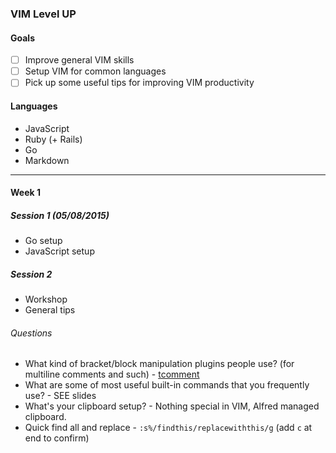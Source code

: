 ### VIM Level UP

#### Goals

- [ ] Improve general VIM skills
- [ ] Setup VIM for common languages
- [ ] Pick up some useful tips for improving VIM productivity

#### Languages

* JavaScript
* Ruby (+ Rails)
* Go
* Markdown

---

#### Week 1

##### Session 1 (05/08/2015)

* Go setup
* JavaScript setup

##### Session 2

* Workshop
* General tips

###### Questions

* What kind of bracket/block manipulation plugins people use? (for multiline 
comments and such) - [tcomment](https://github.com/tomtom/tcomment_vim)
* What are some of most useful built-in commands that you frequently use? - SEE slides
* What's your clipboard setup? - Nothing special in VIM, Alfred managed clipboard.
* Quick find all and replace - `:s%/findthis/replacewiththis/g` (add `c` at end to confirm)


